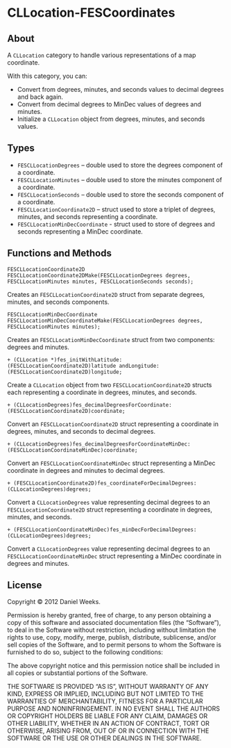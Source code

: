 CLLocation-FESCoordinates
=========================

## About

A `CLLocation` category to handle various representations of a map coordinate.

With this category, you can:

* Convert from degrees, minutes, and seconds values to decimal degrees and back again.
* Convert from decimal degrees to MinDec values of degrees and minutes.
* Initialize a `CLLocation` object from degrees, minutes, and seconds values.

## Types

* `FESCLLocationDegrees` – double used to store the degrees component of a coordinate.
* `FESCLLocationMinutes` – double used to store the minutes component of a coordinate.
* `FESCLLocationSeconds` – double used to store the seconds component of a coordinate.
* `FESCLLocationCoordinate2D` – struct used to store a triplet of degrees, minutes, and seconds representing a coordinate.
* `FESCLLocationMinDecCoordinate` - struct used to store of degrees and seconds representing a MinDec coordinate.

## Functions and Methods

`FESCLLocationCoordinate2D FESCLLocationCoordinate2DMake(FESCLLocationDegrees degrees, FESCLLocationMinutes minutes, FESCLLocationSeconds seconds);`

Creates an `FESCLLocationCoordinate2D` struct from separate degrees, minutes, and seconds components.

`FESCLLocationMinDecCoordinate FESCLLocationMinDecCoordinateMake(FESCLLocationDegrees degrees, FESCLLocationMinutes minutes);`

Creates an `FESCLLocationMinDecCoordinate` struct from two components: degrees and minutes.

`+ (CLLocation *)fes_initWithLatitude:(FESCLLocationCoordinate2D)latitude
                        andLongitude:(FESCLLocationCoordinate2D)longitude;`

Create a `CLLocation` object from two `FESCLLocationCoordinate2D` structs each representing a coordinate in degrees, minutes, and seconds.

`+ (CLLocationDegrees)fes_decimalDegreesForCoordinate:(FESCLLocationCoordinate2D)coordinate;`

Convert an `FESCLLocationCoordinate2D` struct representing a coordinate in degrees, minutes, and seconds to decimal degrees.

`+ (CLLocationDegrees)fes_decimalDegreesForCoordinateMinDec:(FESCLLocationCoordinateMinDec)coordinate;`

Convert an `FESCLLocationCoordinateMinDec` struct representing a MinDec coordinate in degrees and minutes to decimal degrees.

`+ (FESCLLocationCoordinate2D)fes_coordinateForDecimalDegrees:(CLLocationDegrees)degrees;`

Convert a `CLLocationDegrees` value representing decimal degrees to an `FESCLLocationCoordinate2D` struct representing a coordinate in degrees, minutes, and seconds.

`+ (FESCLLocationCoordinateMinDec)fes_minDecForDecimalDegrees:(CLLocationDegrees)degrees;`

Convert a `CLLocationDegrees` value representing decimal degrees to an `FESCLLocationCoordinateMinDec` struct representing a MinDec coordinate in degrees and minutes.

## License

Copyright © 2012 Daniel Weeks.

Permission is hereby granted, free of charge, to any person obtaining a copy of this software and associated documentation files (the “Software”), to deal in the Software without restriction, including without limitation the rights to use, copy, modify, merge, publish, distribute, sublicense, and/or sell copies of the Software, and to permit persons to whom the Software is furnished to do so, subject to the following conditions:

The above copyright notice and this permission notice shall be included in all copies or substantial portions of the Software.

THE SOFTWARE IS PROVIDED “AS IS”, WITHOUT WARRANTY OF ANY KIND, EXPRESS OR IMPLIED, INCLUDING BUT NOT LIMITED TO THE WARRANTIES OF MERCHANTABILITY, FITNESS FOR A PARTICULAR PURPOSE AND NONINFRINGEMENT. IN NO EVENT SHALL THE AUTHORS OR COPYRIGHT HOLDERS BE LIABLE FOR ANY CLAIM, DAMAGES OR OTHER LIABILITY, WHETHER IN AN ACTION OF CONTRACT, TORT OR OTHERWISE, ARISING FROM, OUT OF OR IN CONNECTION WITH THE SOFTWARE OR THE USE OR OTHER DEALINGS IN THE SOFTWARE.

